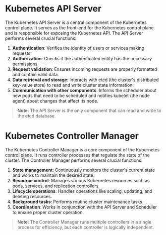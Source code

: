 # Kubernetes API Server

The Kubernetes API Server is a central component of the Kubernetes control plane. It serves as the front-end for the Kubernetes control plane and is responsible for exposing the Kubernetes API. The API Server performs several crucial functions:

1. **Authentication**: Verifies the identity of users or services making requests.
2. **Authorization**: Checks if the authenticated entity has the necessary permissions.
3. **Request validation**: Ensures incoming requests are properly formatted and contain valid data.
4. **Data retrieval and storage**: Interacts with etcd (the cluster's distributed key-value store) to read and write cluster state information.
5. **Communication with other components**: Informs the scheduler about new pods that need to be scheduled and notifies kubelet (the node agent) about changes that affect its node.

> **Note**: The API Server is the only component that can read and write to the etcd database.



# Kubernetes Controller Manager

The Kubernetes Controller Manager is a core component of the Kubernetes control plane. It runs controller processes that regulate the state of the cluster. The Controller Manager performs several crucial functions:

1. **State management**: Continuously monitors the cluster's current state and works to maintain the desired state.
2. **Resource control**: Manages various Kubernetes resources such as pods, services, and replication controllers.
3. **Lifecycle operations**: Handles operations like scaling, updating, and deleting resources.
4. **Background tasks**: Performs routine cluster maintenance tasks.
5. **Coordination**: Works in conjunction with the API Server and Scheduler to ensure proper cluster operation.

> **Note**: The Controller Manager runs multiple controllers in a single process for efficiency, but each controller is logically independent.
